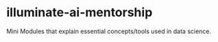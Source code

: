 # illuminate-ai-mentorship
Mini Modules that explain essential concepts/tools used in  data science.
